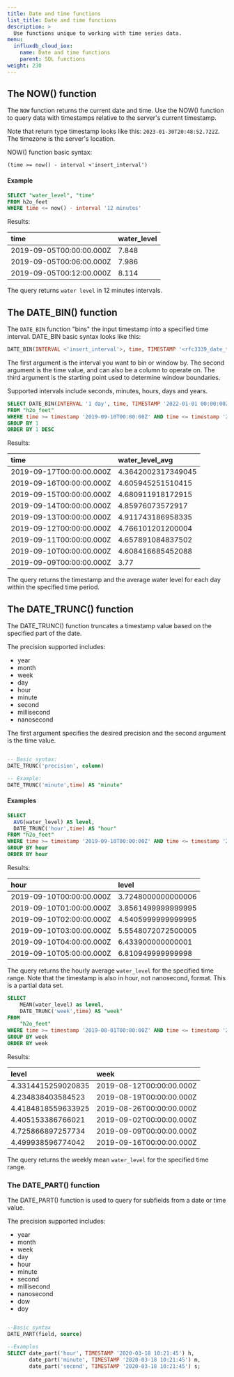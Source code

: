 ```yaml
---
title: Date and time functions
list_title: Date and time functions
description: >
  Use functions unique to working with time series data.
menu:
  influxdb_cloud_iox:
    name: Date and time functions
    parent: SQL functions
weight: 230
---
```


## The NOW() function

The `NOW` function returns the current date and time.  Use the NOW() function to query data with timestamps relative to the server's current timestamp.  

Note that return type timestamp looks like this: `2023-01-30T20:48:52.722Z`. The timezone is the server's location.

NOW() function basic syntax:

```
(time >= now() - interval <'insert_interval')
```

#### Example

```sql
SELECT "water_level", "time"
FROM h2o_feet
WHERE time <= now() - interval '12 minutes'
```

Results:

| time                     | water_level |
| :----------------------- | :---------- |
| 2019-09-05T00:00:00.000Z | 7.848       |
| 2019-09-05T00:06:00.000Z | 7.986       |
| 2019-09-05T00:12:00.000Z | 8.114       |

The query returns `water level` in 12 minutes intervals.

## The DATE_BIN() function

The `DATE_BIN` function "bins" the input timestamp into a specified time interval.  DATE_BIN basic syntax looks like this:

```sql
DATE_BIN(INTERVAL <'insert_interval'>, time, TIMESTAMP '<rfc3339_date_time_string>')
```

The first argument is the interval you want to bin or window by. The second argument is the time value, and can also be a column to operate on.  The third argument is the starting point used to determine window boundaries.

Supported intervals include seconds, minutes, hours, days and years.  

```sql
SELECT DATE_BIN(INTERVAL '1 day', time, TIMESTAMP '2022-01-01 00:00:00Z') AS time, AVG("water_level")  as water_level_avg
FROM "h2o_feet"
WHERE time >= timestamp '2019-09-10T00:00:00Z' AND time <= timestamp '2019-09-20T00:00:00Z'
GROUP BY 1
ORDER BY 1 DESC
```

Results:

| time                     | water_level_avg    |
| :----------------------- | :----------------- |
| 2019-09-17T00:00:00.000Z | 4.3642002317349045 |
| 2019-09-16T00:00:00.000Z | 4.605945251510415  |
| 2019-09-15T00:00:00.000Z | 4.680911918172915  |
| 2019-09-14T00:00:00.000Z | 4.85976073572917   |
| 2019-09-13T00:00:00.000Z | 4.911743186958335  |
| 2019-09-12T00:00:00.000Z | 4.766101201200004  |
| 2019-09-11T00:00:00.000Z | 4.657891084837502  |
| 2019-09-10T00:00:00.000Z | 4.608416685452088  |
| 2019-09-09T00:00:00.000Z | 3.77               |

The query returns the timestamp and the average water level for each day within the specified time period.


## The DATE_TRUNC() function

The DATE_TRUNC() function truncates a timestamp value based on the specified part of the date.  

The precision supported includes:

 - year
 - month
 - week
 - day
 - hour
 - minute
 - second
 - millisecond 
 - nanosecond


The first argument specifies the desired precision and the second argument is the time value.  

```sql

-- Basic syntax:
DATE_TRUNC('precision', column) 

-- Example:
DATE_TRUNC('minute',time) AS "minute"

```
#### Examples

```sql
SELECT
  AVG(water_level) AS level,
  DATE_TRUNC('hour',time) AS "hour"
FROM "h2o_feet"
WHERE time >= timestamp '2019-09-10T00:00:00Z' AND time <= timestamp '2019-09-12T00:00:00Z'
GROUP BY hour
ORDER BY hour
```
Results:

| hour                     | level              |
| :----------------------- | :----------------- |
| 2019-09-10T00:00:00.000Z | 3.7248000000000006 |
| 2019-09-10T01:00:00.000Z | 3.8561499999999995 |
| 2019-09-10T02:00:00.000Z | 4.5405999999999995 |
| 2019-09-10T03:00:00.000Z | 5.5548072072500005 |
| 2019-09-10T04:00:00.000Z | 6.433900000000001  |
| 2019-09-10T05:00:00.000Z | 6.810949999999998  |

The query returns the hourly average `water_level` for the specified time range. Note that the timestamp is also in hour, not nanosecond, format. This is a partial data set.


```sql
SELECT
	MEAN(water_level) as level,
    DATE_TRUNC('week',time) AS "week"
FROM
	"h2o_feet"
WHERE time >= timestamp '2019-08-01T00:00:00Z' AND time <= timestamp '2019-10-31T00:00:00Z'
GROUP BY week
ORDER BY week
```
Results:


| level              | week                     |
| :----------------- | :----------------------- |
| 4.3314415259020835 | 2019-08-12T00:00:00.000Z |
| 4.234838403584523  | 2019-08-19T00:00:00.000Z |
| 4.4184818559633925 | 2019-08-26T00:00:00.000Z |
| 4.405153386766021  | 2019-09-02T00:00:00.000Z |
| 4.725866897257734  | 2019-09-09T00:00:00.000Z |
| 4.499938596774042  | 2019-09-16T00:00:00.000Z |


The query returns the weekly mean `water_level` for the specified time range.  


### The DATE_PART() function

The DATE_PART() function is used to query for subfields from a date or time value. 

The precision supported includes:

 - year
 - month
 - week
 - day
 - hour
 - minute
 - second
 - millisecond 
 - nanosecond
 - dow
 - doy

```sql

--Basic syntax
DATE_PART(field, source)

--Examples
SELECT date_part('hour', TIMESTAMP '2020-03-18 10:21:45') h,
       date_part('minute', TIMESTAMP '2020-03-18 10:21:45') m,
       date_part('second', TIMESTAMP '2020-03-18 10:21:45') s;
```

<!-- ## The TIME_BUCKET_GAPFILL function (not working for Jan 31 release)


```sql
SELECT time_bucket_gapfill('1 day', time, TIMESTAMP '2022-01-01 00:00:00Z') as day,
"degrees", "location", "time"
FROM "h2o_temperature"
GROUP BY 1,2
ORDER BY 1,2
``` -->

